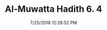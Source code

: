 ---
title        : "Al-Muwatta Hadith 6. 4"
date         : 7/25/2018 12:28:52 PM
draft        : false
type         : "hadith"
layout       : "hadith"
BookCode     : "AMH"
VolumeNumber : "6"
HadithNumber : "4"
categories  :  ["Prayer, Ramadan - Watching the Night in Prayer"]
---